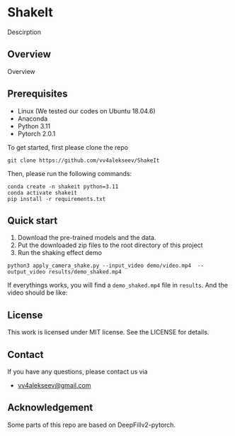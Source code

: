# ShakeIt

Descirption

## Overview

Overview

## Prerequisites
- Linux (We tested our codes on Ubuntu 18.04.6)
- Anaconda
- Python 3.11
- Pytorch 2.0.1

To get started, first please clone the repo

```
git clone https://github.com/vv4alekseev/ShakeIt
```

Then, please run the following commands:

```
conda create -n shakeit python=3.11
conda activate shakeit
pip install -r requirements.txt
```

## Quick start


1. Download the pre-trained models and the data.
2. Put the downloaded zip files to the root directory of this project
3. Run the shaking effect demo

```
python3 apply_camera_shake.py --input_video demo/video.mp4  --output_video results/demo_shaked.mp4
```

If everythings works, you will find a `demo_shaked.mp4` file in `results`. And the video should be like:

## License

This work is licensed under MIT license. See the LICENSE for details.

## Contact

If you have any questions, please contact us via

- vv4alekseev@gmail.com

## Acknowledgement

Some parts of this repo are based on DeepFillv2-pytorch.